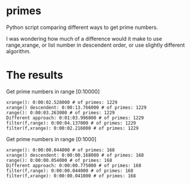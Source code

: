 primes
======

Python script comparing different ways to get prime numbers.

I was wondering how much of a difference would it make to use range,xrange, or list number in descendent order, or use slightly different algorithm. 

The results
===========
Get prime numbers in range [0:10000]
```
xrange(): 0:00:02.528000 # of primes: 1229
xrange() descendent: 0:00:13.766000 # of primes: 1229
range(): 0:00:03.263000 # of primes: 1229
Different approach: 0:01:03.996000 # of primes: 1229
filter(f,range): 0:00:04.137000 # of primes: 1229
filter(f,xrange): 0:00:02.216000 # of primes: 1229
```

Get prime numbers in range [0:1000]
```
xrange(): 0:00:00.044000 # of primes: 168
xrange() descendent: 0:00:00.168000 # of primes: 168
range(): 0:00:00.054000 # of primes: 168
Different approach: 0:00:00.775000 # of primes: 168
filter(f,range): 0:00:00.044000 # of primes: 168
filter(f,xrange): 0:00:00.041000 # of primes: 168
```
